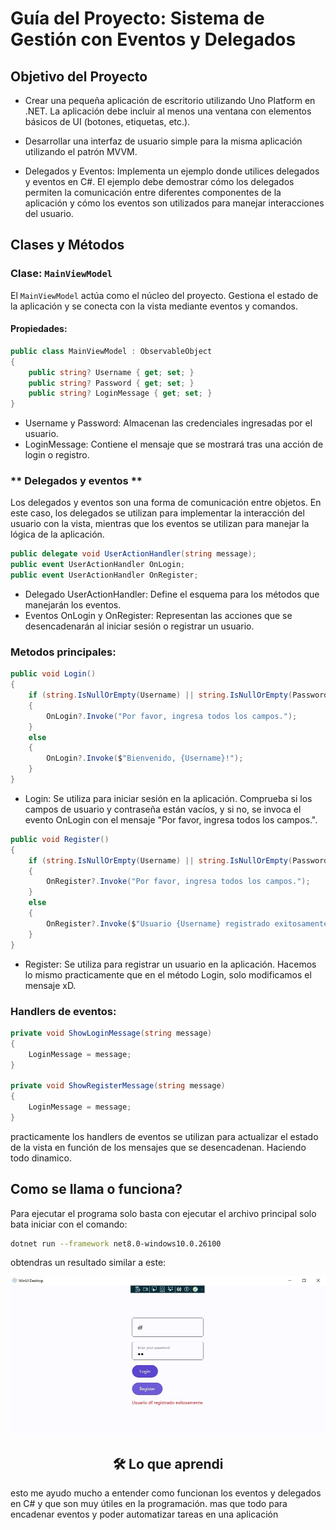 # **Guía del Proyecto: Sistema de Gestión con Eventos y Delegados**

## **Objetivo del Proyecto**  

- Crear una pequeña aplicación de escritorio utilizando Uno Platform en .NET. La aplicación debe incluir al menos una ventana con elementos básicos de UI (botones, etiquetas, etc.).

- Desarrollar una interfaz de usuario simple para la misma aplicación utilizando el patrón MVVM.

- Delegados y Eventos: Implementa un ejemplo donde utilices delegados y eventos en C#. El ejemplo debe demostrar cómo los delegados permiten la comunicación entre diferentes componentes de la aplicación y cómo los eventos son utilizados para manejar interacciones del usuario.


## **Clases y Métodos**

### **Clase: `MainViewModel`**  
El `MainViewModel` actúa como el núcleo del proyecto. Gestiona el estado de la aplicación y se conecta con la vista mediante eventos y comandos.

#### **Propiedades:**  
```csharp
public class MainViewModel : ObservableObject
{
    public string? Username { get; set; }
    public string? Password { get; set; }
    public string? LoginMessage { get; set; }
}

```

- Username y Password: Almacenan las credenciales ingresadas por el usuario.
- LoginMessage: Contiene el mensaje que se mostrará tras una acción de login o registro.

### ** Delegados y eventos **
Los delegados y eventos son una forma de comunicación entre objetos. En este caso, los delegados se utilizan para implementar la interacción del usuario con la vista, mientras que los eventos se utilizan para manejar la lógica de la aplicación. 

```csharp
public delegate void UserActionHandler(string message);
public event UserActionHandler OnLogin;
public event UserActionHandler OnRegister;
```

- Delegado UserActionHandler: Define el esquema para los métodos que manejarán los eventos.
- Eventos OnLogin y OnRegister: Representan las acciones que se desencadenarán al iniciar sesión o registrar un usuario.

### **Metodos principales:**

```csharp
public void Login()
{
    if (string.IsNullOrEmpty(Username) || string.IsNullOrEmpty(Password))
    {
        OnLogin?.Invoke("Por favor, ingresa todos los campos.");
    }
    else
    {
        OnLogin?.Invoke($"Bienvenido, {Username}!");
    }
}
```

- Login: Se utiliza para iniciar sesión en la aplicación. Comprueba si los campos de usuario y contraseña están vacíos, y si no, se invoca el evento OnLogin con el mensaje "Por favor, ingresa todos los campos.".


```csharp
public void Register()
{
    if (string.IsNullOrEmpty(Username) || string.IsNullOrEmpty(Password))
    {
        OnRegister?.Invoke("Por favor, ingresa todos los campos.");
    }
    else
    {
        OnRegister?.Invoke($"Usuario {Username} registrado exitosamente.");
    }
}
```

- Register: Se utiliza para registrar un usuario en la aplicación. Hacemos lo mismo practicamente que en el método Login, solo modificamos el mensaje xD.

### **Handlers de eventos:**

```csharp
private void ShowLoginMessage(string message)
{
    LoginMessage = message;
}

private void ShowRegisterMessage(string message)
{
    LoginMessage = message;
}
```
practicamente los handlers de eventos se utilizan para actualizar el estado de la vista en función de los mensajes que se desencadenan. Haciendo todo dinamico.


## Como se llama o funciona?

Para ejecutar el programa solo basta con ejecutar el archivo principal solo bata iniciar con el comando:

```bash
dotnet run --framework net8.0-windows10.0.26100 
```

obtendras un resultado similar a este:

<img src="../../media/Lab3/preview.png" alt="resultado" >

<div align="center">
<h2>
🛠️ Lo que aprendi
</h2>
</div>

esto me ayudo mucho a entender como funcionan los eventos y delegados en C# y que son muy útiles en la programación. mas que todo para encadenar eventos y poder automatizar tareas en una aplicación